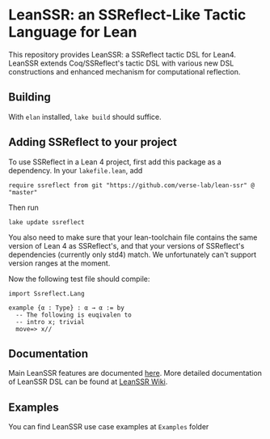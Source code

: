 # LeanSSR: an SSReflect-Like Tactic Language for Lean

This repository provides LeanSSR: a SSReflect tactic DSL for Lean4. LeanSSR extends Coq/SSReflect's tactic DSL with various new DSL constructions and enhanced mechanism for computational reflection.

## Building 

With `elan` installed, `lake build` should suffice.

## Adding SSReflect to your project

To use SSReflect in a Lean 4 project, first add this package as a dependency. In your `lakefile.lean`, add

```lean
require ssreflect from git "https://github.com/verse-lab/lean-ssr" @ "master"
```

Then run 

```
lake update ssreflect
```

You also need to make sure that your lean-toolchain file contains the same version of Lean 4 as SSReflect's, and that your versions of SSReflect's dependencies (currently only std4) match. We unfortunately can't support version ranges at the moment.

Now the following test file should compile:

```lean
import Ssreflect.Lang

example {α : Type} : α → α := by
  -- The following is euqivalen to 
  -- intro x; trivial
  move=> x//
```

## Documentation

Main LeanSSR features are documented [here](https://arxiv.org/abs/2403.12733). More detailed documentation of LeanSSR DSL can be found at [LeanSSR Wiki](https://github.com/verse-lab/lean-ssr/wiki).

## Examples

You can find LeanSSR use case examples at `Examples` folder
